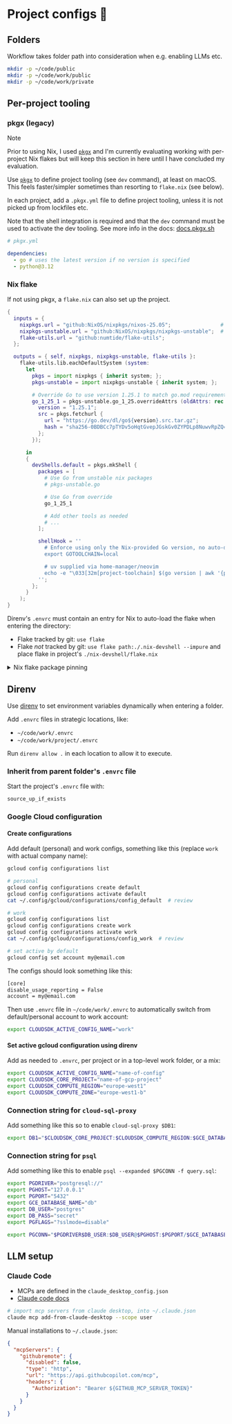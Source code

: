 # Project configs 🧢

## Folders

Workflow takes folder path into consideration when e.g. enabling LLMs etc.

```bash
mkdir -p ~/code/public
mkdir -p ~/code/work/public
mkdir -p ~/code/work/private
```

## Per-project tooling

### pkgx (legacy)

> [!NOTE]
>
> Prior to using Nix, I used [`pkgx`](https://docs.pkgx.sh) and I'm currently
> evaluating working with per-project Nix flakes but will keep this section in
> here until I have concluded my evaluation.

Use [`pkgx`](https://docs.pkgx.sh) to define project tooling (see `dev`
command), at least on macOS. This feels faster/simpler sometimes than resorting
to `flake.nix` (see below).

In each project, add a `.pkgx.yml` file to define project tooling, unless it is
not picked up from lockfiles etc.

Note that the shell integration is required and that the `dev` command must be
used to activate the dev tooling. See more info in the docs:
[docs.pkgx.sh](https://docs.pkgx.sh)

```yaml
# pkgx.yml

dependencies:
  - go # uses the latest version if no version is specified
  - python@3.12
```

### Nix flake

If not using pkgx, a `flake.nix` can also set up the project.

```nix
{
  inputs = {
    nixpkgs.url = "github:NixOS/nixpkgs/nixos-25.05";                # stable
    nixpkgs-unstable.url = "github:NixOS/nixpkgs/nixpkgs-unstable";  # unstable
    flake-utils.url = "github:numtide/flake-utils";
  };

  outputs = { self, nixpkgs, nixpkgs-unstable, flake-utils }:
    flake-utils.lib.eachDefaultSystem (system:
      let
        pkgs = import nixpkgs { inherit system; };
        pkgs-unstable = import nixpkgs-unstable { inherit system; };

        # Override Go to use version 1.25.1 to match go.mod requirement
        go_1_25_1 = pkgs-unstable.go_1_25.overrideAttrs (oldAttrs: rec {
          version = "1.25.1";
          src = pkgs.fetchurl {
            url = "https://go.dev/dl/go${version}.src.tar.gz";
            hash = "sha256-0BDBCc7pTYDv5oHqtGvepJGskGv0ZYPDLp8NuwvRpZQ=";
          };
        });

      in
      {
        devShells.default = pkgs.mkShell {
          packages = [
            # Use Go from unstable nix packages
            # pkgs-unstable.go

            # Use Go from override
            go_1_25_1

            # Add other tools as needed
            # ...
          ];

          shellHook = ''
            # Enforce using only the Nix-provided Go version, no auto-downloading
            export GOTOOLCHAIN=local

            # uv supplied via home-manager/neovim
            echo -e "\033[32m[project-toolchain] $(go version | awk '{print $3}') | $(uv --version)\033[0m"
          '';
        };
      }
    );
}
```

Direnv's `.envrc` must contain an entry for Nix to auto-load the flake when
entering the directory:

- Flake tracked by git: `use flake`
- Flake _not_ tracked by git: `use flake path:./.nix-devshell --impure` and
  place flake in project's `./nix-devshell/flake.nix`

<details><summary>Nix flake package pinning</summary>

To pin specific versions of tools like python or go in your dotfiles'
`flake.nix`:

**Method 1: Use version-specific packages**

```nix
packages = with inputs.nixpkgs-unstable.legacyPackages.aarch64-darwin; [
  python311     # Python 3.11
  python312     # Python 3.12
  go_1_21       # Go 1.21
  go_1_22       # Go 1.22
];
```

**Method 2: Mix stable and unstable packages**

```nix
devShells.default = pkgs.mkShell {
  packages = [
    # From stable
    pkgs.python311

    # From unstable
    pkgs-unstable.go_1_23
    pkgs-unstable.nodejs_22
  ];
};
```

**Method 3: Pin to specific nixpkgs commit**

```nix
inputs = {
  nixpkgs-python311.url = "github:NixOS/nixpkgs/commit-hash-with-desired-version";
};
```

**Method 4: Access packages from older nixpkgs releases**

Sometimes you need packages that are no longer available in current releases
(e.g., Python 3.9). Add the older nixpkgs as an input:

```nix
{
  inputs = {
    nixpkgs.url = "github:NixOS/nixpkgs/nixos-25.05"; # stable
    nixpkgs-unstable.url = "github:NixOS/nixpkgs/nixpkgs-unstable"; # unstable
    nixpkgs-python39.url = "github:NixOS/nixpkgs/nixos-24.11"; # has Python 3.9
    flake-utils.url = "github:numtide/flake-utils";
  };

  outputs =
    {
      self,
      nixpkgs,
      nixpkgs-unstable,
      nixpkgs-python39,
      flake-utils,
    }:
    flake-utils.lib.eachDefaultSystem (
      system:
      let
        pkgs = import nixpkgs { inherit system; };
        pkgs-unstable = import nixpkgs-unstable { inherit system; };
        pkgs-python39 = import nixpkgs-python39 { inherit system; };
        python = pkgs-python39.python39;
      in
      {
        devShells.default = pkgs.mkShell {
          packages = [
            python
            (python.withPackages (p: [
              # Add pip packages here (but likely just use `uv sync` instead)
              # p.requests
              # p.numpy
            ]))

            # Add any other packages you need here
            pkgs-unstable.go
            pkgs.ruby
          ];

          shellHook = ''
            # uv supplied via home-manager/neovim
            echo -e "\033[32m[project-toolchain] $(python --version) | $(uv --version)\033[0m"

            # export UV_PYTHON_PREFERENCE="only-system"
            # export UV_PYTHON=${python}/bin/python
          '';
        };
      }
    );
}
```

Note that the example also includes an example of how to define pip dependencies
via Nix. However, the normal use case is to define these in a `pyproject.toml`
and use `uv sync` to install the virtual environment with these dependencies.

**Search for available versions:**

- CLI stable: `nix search nixpkgs python3` or `nix search nixpkgs go`
- CLI unstable: `nix search github:NixOS/nixpkgs/nixpkgs-unstable python3`
- Online: [search.nixos.org/packages](https://search.nixos.org/packages) (toggle
  e.g. "25.05" ↔ "unstable" channel)
- Browse source: [github.com/NixOS/nixpkgs](https://github.com/NixOS/nixpkgs)

</details>

## Direnv

Use [direnv](https://direnv.net) to set environment variables dynamically when
entering a folder.

Add `.envrc` files in strategic locations, like:

- `~/code/work/.envrc`
- `~/code/work/project/.envrc`

Run `direnv allow .` in each location to allow it to execute.

### Inherit from parent folder's `.envrc` file

Start the project's `.envrc` file with:

```sh
source_up_if_exists
```

### Google Cloud configuration

#### Create configurations

Add default (personal) and work configs, something like this (replace `work`
with actual company name):

```bash
gcloud config configurations list

# personal
gcloud config configurations create default
gcloud config configurations activate default
cat ~/.config/gcloud/configurations/config_default  # review

# work
gcloud config configurations list
gcloud config configurations create work
gcloud config configurations activate work
cat ~/.config/gcloud/configurations/config_work  # review

# set active by default
gcloud config set account my@email.com
```

The configs should look something like this:

```sh
[core]
disable_usage_reporting = False
account = my@email.com
```

Then use `.envrc` file in `~/code/work/.envrc` to automatically switch from
default/personal account to work account:

```sh
export CLOUDSDK_ACTIVE_CONFIG_NAME="work"
```

#### Set active gcloud configuration using direnv

Add as needed to `.envrc`, per project or in a top-level work folder, or a mix:

```sh
export CLOUDSDK_ACTIVE_CONFIG_NAME="name-of-config"
export CLOUDSDK_CORE_PROJECT="name-of-gcp-project"
export CLOUDSDK_COMPUTE_REGION="europe-west1"
export CLOUDSDK_COMPUTE_ZONE="europe-west1-b"
```

### Connection string for `cloud-sql-proxy`

Add something like this so to enable `cloud-sql-proxy $DB1`:

```sh
export DB1="$CLOUDSDK_CORE_PROJECT:$CLOUDSDK_COMPUTE_REGION:$GCE_DATABASE_INSTANCE_1"
```

### Connection string for `psql`

Add something like this to enable `psql --expanded $PGCONN -f query.sql`:

```sh
export PGDRIVER="postgresql://"
export PGHOST="127.0.0.1"
export PGPORT="5432"
export GCE_DATABASE_NAME="db"
export DB_USER="postgres"
export DB_PASS="secret"
export PGFLAGS="?sslmode=disable"

export PGCONN="$PGDRIVER$DB_USER:$DB_USER@$PGHOST:$PGPORT/$GCE_DATABASE_NAME$PGFLAGS"
```

## LLM setup

### Claude Code

- MCPs are defined in the `claude_desktop_config.json`
- [Claude code docs](https://docs.claude.com/en/docs/claude-code)

```sh
# import mcp servers from claude desktop, into ~/.claude.json
claude mcp add-from-claude-desktop --scope user
```

Manual installations to `~/.claude.json`:

```json
{
  "mcpServers": {
    "githubremote": {
      "disabled": false,
      "type": "http",
      "url": "https://api.githubcopilot.com/mcp",
      "headers": {
        "Authorization": "Bearer ${GITHUB_MCP_SERVER_TOKEN}"
      }
    }
  }
}
```
